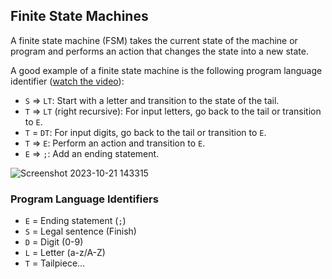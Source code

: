 ## Finite State Machines

A finite state machine (FSM) takes the current state of the machine or program and performs an action that changes the state into a new state.

A good example of a finite state machine is the following program language identifier ([watch the video](https://www.youtube.com/watch?v=RjOCRYdg8BY)):

- `S` => `LT`: Start with a letter and transition to the state of the tail.
- `T` => `LT` (right recursive): For input letters, go back to the tail or transition to `E`.
- `T` = `DT`: For input digits, go back to the tail or transition to `E`.
- `T` => `E`: Perform an action and transition to `E`.
- `E` => `;`: Add an ending statement.

![Screenshot 2023-10-21 143315](https://github.com/alljustafavor/web-guided-project-async-redux/assets/63937680/c9a2c43a-bbf3-402a-b207-ba46aca3f52c)

### Program Language Identifiers

- `E` = Ending statement (`;`)
- `S` = Legal sentence (Finish)
- `D` = Digit (0-9)
- `L` = Letter (a-z/A-Z)
- `T` = Tailpiece...
